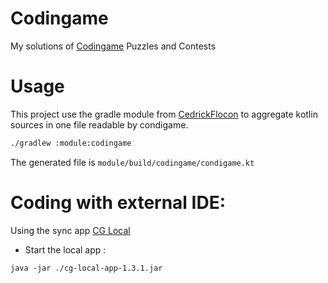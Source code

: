 # Codingame

My solutions of [Codingame](https://www.codingame.com/) Puzzles and Contests 

# Usage 

This project use the gradle module from [CedrickFlocon](https://github.com/CedrickFlocon/Codingame/blob/master/build.gradle) to aggregate kotlin sources in one file readable by condigame.

```bash
./gradlew :module:codingame
```

The generated file is `module/build/codingame/condigame.kt`


# Coding with external IDE:

Using the sync app [CG Local](https://www.codingame.com/forum/t/cg-local/10359)

- Start the local app :
```shell
java -jar ./cg-local-app-1.3.1.jar
```